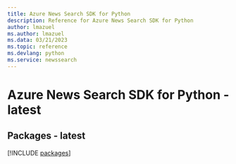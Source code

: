 ```yaml
---
title: Azure News Search SDK for Python
description: Reference for Azure News Search SDK for Python
author: lmazuel
ms.author: lmazuel
ms.data: 03/21/2023
ms.topic: reference
ms.devlang: python
ms.service: newssearch
---
```

# Azure News Search SDK for Python - latest
## Packages - latest
[!INCLUDE [packages](news-search-index.md)]